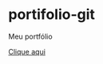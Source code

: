 # portifolio-git
 Meu portfólio

<a href="https://gustavobarretolima.github.io/portifolio-git/primeira pagina.html">Clique aqui</a>